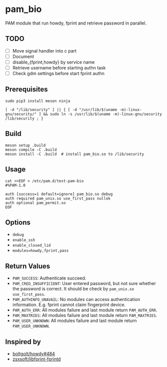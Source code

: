 # pam_bio

PAM module that run howdy, fprint and retrieve password in parallel.

## TODO

- [ ] Move signal handler into c part
- [ ] Document
- [ ] disable_{fprint,howdy} by service name
- [ ] Retrieve username before starting authn task
- [ ] Check gdm settings before start fprint authn

## Prerequisites

```
sudo pip3 install meson ninja

[ -d "/lib/security" ] || { [ -d "/usr/lib/$(uname -m)-linux-gnu/security/" ] && sudo ln -s /usr/lib/$(uname -m)-linux-gnu/security /lib/security ; }
```

## Build

```
meson setup .build
meson compile -C .build
meson install -C .build  # install pam_bio.so to /lib/security
```

## Usage

```
cat <<EOF > /etc/pam.d/test-pam-bio
#%PAM-1.0

auth [success=1 default=ignore] pam_bio.so debug
auth required pam_unix.so use_first_pass nullok
auth optional pam_permit.so
EOF
```

## Options

- `debug`
- `enable_ssh`
- `enable_closed_lid`
- `modules=howdy,fprint,pass`

## Return Values

- `PAM_SUCCESS`: Authenticate succeed.
- `PAM_CRED_INSUFFICIENT`:
  User entered password, but not sure whether the password is correct.
  It should be check by `pam_unix.so use_first_pass`.
- `PAM_AUTHINFO_UNAVAIL`:
  No modules can access authentication information.
  E.g. fprint cannot claim fingerprint device.
- `PAM_AUTH_ERR`: All modules failure and last module return `PAM_AUTH_ERR`.
- `PAM_MAXTRIES`: All modules failure and last module return `PAM_MAXTRIES`.
- `PAM_USER_UNKNOWN`: All modules failure and last module return `PAM_USER_UNKNOWN`.

## Inspired by

- [boltgolt/howdy#484](https://github.com/boltgolt/howdy/pull/484)
- [zsxsoft/libfprint-fprintd](https://github.com/zsxsoft/libfprint-fprintd)
